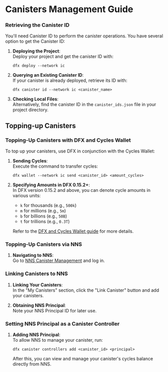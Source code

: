 # Canisters Management Guide

### Retrieving the Canister ID

You'll need Canister ID to perform the canister operations. You have several option to get the Canister ID:

1. **Deploying the Project**:  
   Deploy your project and get the canister ID with:  
   ```shell
   dfx deploy --network ic
   ```
   
2. **Querying an Existing Canister ID**:  
   If your canister is already deployed, retrieve its ID with:  
   ```shell
   dfx canister id --network ic <canister_name>
   ```
   
3. **Checking Local Files**:  
   Alternatively, find the canister ID in the `canister_ids.json` file in your project directory.

## Topping-up Canisters

### Topping-Up Canisters with DFX and Cycles Wallet

To top up your canisters, use DFX in conjunction with the Cycles Wallet:

1. **Sending Cycles**:  
   Execute the command to transfer cycles:  
   ```shell
   dfx wallet --network ic send <canister_id> <amount_cycles>
   ```
   
2. **Specifying Amounts in DFX 0.15.2+**:  
   In DFX version 0.15.2 and above, you can denote cycle amounts in various units:
   - `k` for thousands (e.g., `500k`)
   - `m` for millions (e.g., `5m`)
   - `b` for billions (e.g., `50B`)
   - `t` for trillions (e.g., `0.3T`)

   Refer to the [DFX and Cycles Wallet guide](DFX_Wallet.md) for more details.

### Topping-Up Canisters via NNS

1. **Navigating to NNS**:  
   Go to [NNS Canister Management](https://nns.ic0.app/canisters/) and log in.

### Linking Canisters to NNS

1. **Linking Your Canisters**:  
   In the "My Canisters" section, click the "Link Canister" button and add your canisters.
   
2. **Obtaining NNS Principal**:  
   Note your NNS Principal ID for later use.

### Setting NNS Principal as a Canister Controller

1. **Adding NNS Principal**:  
   To allow NNS to manage your canister, run:  
   ```shell
   dfx canister controllers add <canister_id> <principal>
   ```
   
   After this, you can view and manage your canister's cycles balance directly from NNS.
